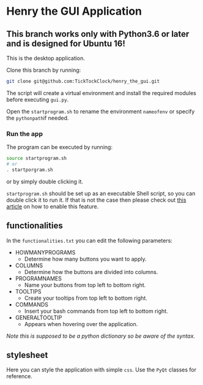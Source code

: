 
# Henry the GUI Application

## This branch works only with Python3.6 or later and is designed for Ubuntu 16!
This is the desktop application.

Clone this branch by running:
```bash
git clone git@github.com:TickTockClock/henry_the_gui.git
```

The script will create a virtual environment and install the required modules before executing `gui.py`.

Open the `startprogram.sh` to rename the environment  `nameofenv` or specify the `pythonpath`if needed.

### Run the app
The program can be executed by running:
```bash
source startprogram.sh
# or
. startporgram.sh
```
or by simply double clicking it.

`startprogram.sh` should be set up as an executable Shell script, so you can double click it to run it. If that is not the case then please check out [this article](https://askubuntu.com/questions/138908/how-to-execute-a-script-just-by-double-clicking-like-exe-files-in-windows#answer-305776) on how to enable this feature.

## functionalities
In the `functionalities.txt` you can edit the following parameters: 
* HOWMANYPROGRAMS
	* Determine how many buttons you want to apply.
* COLUMNS
	* Determine how the buttons are divided into columns.
* PROGRAMNAMES
	* Name your buttons from top left to bottom right.
* TOOLTIPS
	* Create your tooltips from top left to bottom right.
* COMMANDS
	* Insert your bash commands from top left to bottom right.
* GENERALTOOLTIP
	* Appears when hovering over the application.

*Note this is supposed to be a python dictionary so be aware of the syntax.*

## stylesheet
Here you can style the application with simple `css`. Use the `PyQt` classes for reference.


